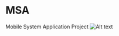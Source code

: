 # MSA
Mobile System Application Project
![Alt text](C:/Users/mihai/Desktop/MSA/ApplicationUseCase.png?raw=true "Title")
